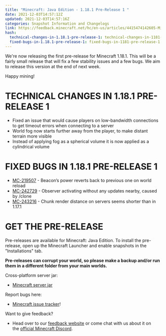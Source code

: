 ```yaml
---
title: "Minecraft: Java Edition - 1.18.1 Pre-Release 1 "
date: 2021-12-03T14:57:12Z
updated: 2021-12-03T14:57:16Z
categories: Snapshot Information and Changelogs
link: https://feedback.minecraft.net/hc/en-us/articles/4415474142605-Minecraft-Java-Edition-1-18-1-Pre-Release-1
hash:
  technical-changes-in-1.18.1-pre-release-1: technical-changes-in-1181-pre-release-1
  fixed-bugs-in-1.18.1-pre-release-1: fixed-bugs-in-1181-pre-release-1
---
```


We're now releasing the first pre-release for Minecraft 1.18.1. This will be a fairly small release that will fix a few stability issues and a few bugs. We aim to release this version at the end of next week.

Happy mining!

# TECHNICAL CHANGES IN 1.18.1 PRE-RELEASE 1

- Fixed an issue that would cause players on low-bandwidth connections to get timeout errors when connecting to a server
- World fog now starts further away from the player, to make distant terrain more visible
- Instead of applying fog as a spherical volume it is now applied as a cylindrical volume

# FIXED BUGS IN 1.18.1 PRE-RELEASE 1

- [MC-219507](https://bugs.mojang.com/browse/MC-219507) - Beacon’s power reverts back to previous one on world reload
- [MC-242729](https://bugs.mojang.com/browse/MC-242729) - Observer activating without any updates nearby, caused by /clone
- [MC-243216](https://bugs.mojang.com/browse/MC-243216) - Chunk render distance on servers seems shorter than in 1.17.1

# GET THE PRE-RELEASE

Pre-releases are available for Minecraft: Java Edition. To install the pre-release, open up the Minecraft Launcher and enable snapshots in the "Installations" tab.

**Pre-releases can corrupt your world, so please make a backup and/or run them in a different folder from your main worlds.**

Cross-platform server jar:

- [Minecraft server jar](https://launcher.mojang.com/v1/objects/cd99e68b49c8a7db185d053518c6fb135cd04564/server.jar)

Report bugs here:

- [Minecraft issue tracker](https://aka.ms/snapshotbugs?ref=blog)!

Want to give feedback?

- Head over to our [feedback website](https://aka.ms/snapshotfeedback) or come chat with us about it on the [official Minecraft Discord](https://discordapp.com/invite/minecraft).
